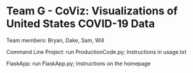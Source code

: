 # Team G - CoViz: Visualizations of United States COVID-19 Data
Team members: Bryan, Dake, Sam, Will

Command Line Project: run ProductionCode.py; Instructions in usage.txt

FlaskApp: run FlaskApp.py; Instructions on the homepage
